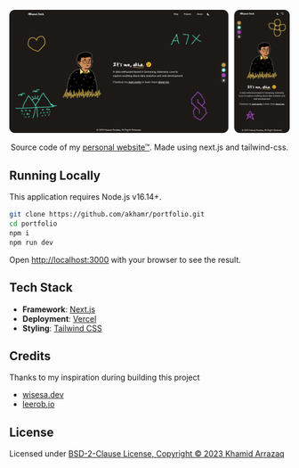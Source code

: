 <p align="center">
  <img src="/public/preview.png" alt='preview'>
</p>
<p align="center">
  Source code of my <a href='https://akhamr.me'>personal website™</a>. Made using next.js and tailwind-css.
</p>

## Running Locally

This application requires Node.js v16.14+.

```bash
git clone https://github.com/akhamr/portfolio.git
cd portfolio
npm i
npm run dev
```

Open [http://localhost:3000](http://localhost:3000) with your browser to see the result.

## Tech Stack

-   **Framework**: [Next.js](https://nextjs.org/)
-   **Deployment**: [Vercel](https://vercel.com)
-   **Styling**: [Tailwind CSS](https://tailwindcss.com)

## Credits

Thanks to my inspiration during building this project

-   [wisesa.dev](https://wisesa.dev/)
-   [leerob.io](https://leerob.io/)

## License

Licensed under [BSD-2-Clause License, Copyright :copyright: 2023 Khamid Arrazaq](./LICENSE)
